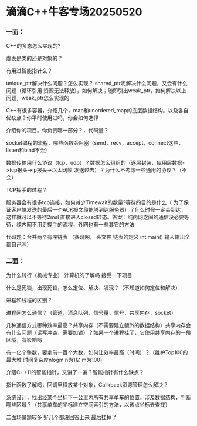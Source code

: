 # 滴滴C++牛客专场20250520

### 一面：

C++的多态怎么实现的?

虚表是类的还是对象的？

有用过智能指针么？

unique_ptr解决什么问题？怎么实现？ shared_ptr呢解决什么问题，又会有什么问题（循环引用 资源无法释放），如何解决；随即引出weak_ptr，如何解决以上问题，weak_ptr怎么实现的

C++有很多容器，介绍几个，map和unordered_map的底层数据结构。以及各自优缺点？你平时使用过吗，你会如何选择

介绍你的项目。你负责哪一部分？，代码量？

socket编程的流程，哪些函数会阻塞（send，recv，accept，connect这些，listen和bind不会）



数据传输用什么协议（tcp，udp）？数据怎么组织的（逐层封装，应用层数据->tcp报头->ip报头->以太网帧 发送过去）？为什么不考虑一些通用的协议？（不会）



TCP挥手的过程？



服务器会有很多tcp连接，如何减少Timewait的数量?等待的目的是什么（ 为了保证客户端发送的最后一个ACK报文段能够到达服务器）？什么时候一定会到达，这样就可以不等待2msl 直接进入closed转态。答案：纯内网之间的通信没必要等待，纯内网不用走握手的流程，外网也有一些其它的方法



代码题：合并两个有序链表 （赛码网， 头文件 链表的定义 int main() 输入输出全都自己写）

### 二面：

为什么转行（机械专业） 计算机的了解吗 接受一下项目

什么是死锁，出现死锁，怎么定位、解决、发现？（不知道如何定位和解决）

进程和线程的区别？

进程间怎么通信？（管道，消息队列，信号量，信号，共享内存，socket）

几种通信方式哪种效率最高？共享内存（不需要建立额外的数据结构）共享内存会有什么问题（读写冲突，需要加锁）？如果一个进程挂了，它使用共享内存的一段区域，有影响吗

有一亿个整数，要拿前一百个大数，如何让效率最高（时间）？（维护Top100的最大堆 时间复杂度nlogm n为1亿 m为100）

介绍C++11的智能指针，又讲了一遍？智能指针有什么缺点？

指针函数了解吗，回调里释放某个对象，Callkback资源管理怎么解决？

系统设计，找出经某个坐标下一公里内所有共享单车的位置。涉及数据结构，判断哪些区域？（共享单车的坐标建立空间索引的方法，以该点坐标去查找）

二面场景题较多 好几个都没回答上来 最后挂掉了